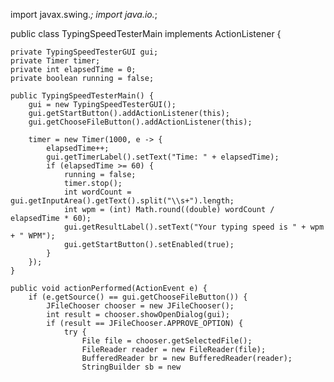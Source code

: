 import javax.swing.*;
import java.io.*;

public class TypingSpeedTesterMain implements ActionListener {
    
    private TypingSpeedTesterGUI gui;
    private Timer timer;
    private int elapsedTime = 0;
    private boolean running = false;
    
    public TypingSpeedTesterMain() {
        gui = new TypingSpeedTesterGUI();
        gui.getStartButton().addActionListener(this);
        gui.getChooseFileButton().addActionListener(this);
        
        timer = new Timer(1000, e -> {
            elapsedTime++;
            gui.getTimerLabel().setText("Time: " + elapsedTime);
            if (elapsedTime >= 60) {
                running = false;
                timer.stop();
                int wordCount = gui.getInputArea().getText().split("\\s+").length;
                int wpm = (int) Math.round((double) wordCount / elapsedTime * 60);
                gui.getResultLabel().setText("Your typing speed is " + wpm + " WPM");
                gui.getStartButton().setEnabled(true);
            }
        });
    }
    
    public void actionPerformed(ActionEvent e) {
        if (e.getSource() == gui.getChooseFileButton()) {
            JFileChooser chooser = new JFileChooser();
            int result = chooser.showOpenDialog(gui);
            if (result == JFileChooser.APPROVE_OPTION) {
                try {
                    File file = chooser.getSelectedFile();
                    FileReader reader = new FileReader(file);
                    BufferedReader br = new BufferedReader(reader);
                    StringBuilder sb = new
